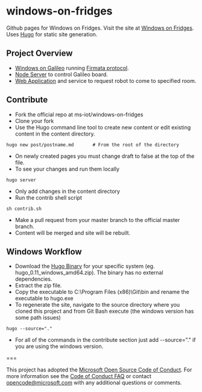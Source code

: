 windows-on-fridges
==================


Github pages for Windows on Fridges.
Visit the site at [Windows on Fridges](https://ms-iot.github.io/windows-on-fridges).
Uses [Hugo](hugo.spf13.com) for static site generation.

## Project Overview
* [Windows on Galileo](https://ms-iot.github.io/content) running [Firmata protocol](https://github.com/firmata/arduino).
* [Node Server](http://github.com/ms-iot/wof-nodebot) to control Galileo board.
* [Web Application](http://github.com/ms-iot/wof-webapp) and service to request robot to come to specified room.

## Contribute
* Fork the official repo at ms-iot/windows-on-fridges
* Clone your fork
* Use the Hugo command line tool to create new content or edit existing content in the content directory.
```
hugo new post/postname.md       # From the root of the directory
```
* On newly created pages you must change draft to false at the top of the file.
* To see your changes and run them locally
```
hugo server
```
* Only add changes in the content directory
* Run the contrib shell script
```
sh contrib.sh
```
* Make a pull request from your master branch to the official master branch.
* Content will be merged and site will be rebuilt.

## Windows Workflow
* Download the [Hugo Binary](https://github.com/spf13/hugo/releases) for your specific system (eg. hugo_0.11_windows_amd64.zip). The binary has no external dependencies.
* Extract the zip file.
* Copy the executable to C:\Program Files (x86)\Git\bin and rename the executable to hugo.exe
* To regenerate the site, navigate to the source directory where you cloned this project and from Git Bash execute (the windows version has some path issues)
```
hugo --source="."
```
* For all of the commands in the contribute section just add --source="." if you are using the windows version.




===

This project has adopted the [Microsoft Open Source Code of Conduct](http://microsoft.github.io/codeofconduct). For more information see the [Code of Conduct FAQ](http://microsoft.github.io/codeofconduct/faq.md) or contact [opencode@microsoft.com](mailto:opencode@microsoft.com) with any additional questions or comments. 
